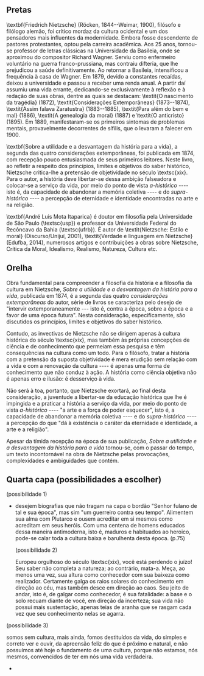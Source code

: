 Pretas
------

\\textbf{Friedrich Nietzsche} (Röcken, 1844\--Weimar, 1900), filósofo e
filólogo alemão, foi crítico mordaz da cultura ocidental e um dos
pensadores mais influentes da modernidade. Embora fosse descendente de
pastores protestantes, optou pela carreira acadêmica. Aos 25 anos,
tornou-se professor de letras clássicas na Universidade da Basileia,
onde se aproximou do compositor Richard Wagner. Serviu como enfermeiro
voluntário na guerra franco-prussiana, mas contraiu difteria, que lhe
prejudicou a saúde definitivamente. Ao retornar a Basileia, intensificou
a frequência à casa de Wagner. Em 1879, devido a constantes recaídas,
deixou a universidade e passou a receber uma renda anual. A partir daí
assumiu uma vida errante, dedicando-se exclusivamente à reflexão e à
redação de suas obras, dentre as quais se destacam: \\textit{O
nascimento da tragédia} (1872), \\textit{Considerações Extemporâneas}
(1873\--1874), \\textit{Assim falava Zaratustra} (1883\--1885),
\\textit{Para além do bem e mal} (1886), \\textit{A genealogia da moral}
(1887) e \\textit{O anticristo} (1895). Em 1889, manifestaram-se os
primeiros sintomas de problemas mentais, provavelmente decorrentes de
sífilis, que o levaram a falecer em 1900.

\\textbf{Sobre a utilidade e a desvantagem da história para a vida}, a
segunda das quatro considerações extemporâneas, foi publicada em 1874,
com recepção pouco entusiasmada de seus primeiros leitores. Neste livro,
ao refletir a respeito dos princípios, limites e objetivos do saber
histórico, Nietzsche critica-lhe a pretensão de objetividade no século
\\textsc{xix}. Para o autor, a história deve libertar-se dessa ambição
falseadora e colocar-se a serviço da vida, por meio do ponto de vista
*a-histórico* ---- isto é, da capacidade de abandonar a memória coletiva
---- e do *supra-histórico* ---- a percepção de eternidade e identidade
encontradas na arte e na religião.

\\textbf{André Luis Mota Itaparica} é doutor em filosofia pela
Universidade de São Paulo (\\textsc{usp}) e professor da Universidade
Federal do Recôncavo da Bahia (\\textsc{ufrb}). É autor de
\\textit{Nietzsche: Estilo e moral} (Discurso/Unijuí, 2001),
\\textit{Verdade e linguagem em Nietzsche} (Edufba, 2014), numerosos
artigos e contribuições a obras sobre Nietzsche, Crítica da Moral,
Idealismo, Realismo, Natureza, Cultura etc.

Orelha
------

Obra fundamental para compreender a filosofia da história e a filosofia
da cultura em Nietzsche, *Sobre a utilidade e a desvantagem da história
para a vida*, publicada em 1874, é a segunda das quatro *considerações
extemporâneas* do autor, série de livros se caracteriza pelo desejo de
"intervir extemporaneamente --- isto é, contra a época, sobre a época e
a favor de uma época futura". Nesta consideração, especificamente, são
discutidos os princípios, limites e objetivos do saber histórico.

Contudo, as invectivas de Nietzsche não se dirigem apenas à cultura
histórica do século \\textsc{xix}, mas também às próprias concepções de
ciência e de conhecimento que permeiam essa pesquisa e têm consequências
na cultura como um todo. Para o filósofo, tratar a história com a
pretensão da suposta objetividade é mera erudição sem relação com a vida
e com a renovação da cultura ---- é apenas uma forma de conhecimento que
não conduz à ação. A história como ciência objetiva não é apenas erro e
ilusão: é desserviço à vida.

Não será à toa, portanto, que Nietzsche exortará, ao final desta
consideração, a juventude a libertar-se da educação histórica que lhe é
impingida e a praticar a história a serviço da vida, por meio do ponto
de vista *a-histórico* ---- "a arte e a força de poder esquecer", isto
é, a capacidade de abandonar a memória coletiva ---- e do
*supra-histórico* ---- a percepção do que "dá à existência o caráter da
eternidade e identidade, a arte e a religião".

Apesar da tímida recepção na época de sua publicação, *Sobre a utilidade
e a desvantagem da história para a vida* tornou-se, com o passar do
tempo, um texto incontornável na obra de Nietzsche pelas provocações,
complexidades e ambiguidades que contém.

Quarta capa (possibilidades a escolher)
---------------------------------------

(possibilidade 1)

-   desejem biografias que não tragam na capa o bordão "Senhor fulano de
    tal e sua época", mas sim "um guerreiro contra seu tempo". Alimentem
    sua alma com Plutarco e ousem acreditar em si mesmos como acreditam
    em seus heróis. Com uma centena de homens educados dessa maneira
    antimoderna, isto é, maduros e habituados ao heroico, pode-se calar
    toda a cultura baixa e barulhenta desta época. (p.75)

    (possibilidade 2)

    Europeu orgulhoso do século \\textsc{xix}, você está perdendo o
    juízo! Seu saber não completa a natureza; ao contrário, mata-a.
    Meça, ao menos uma vez, sua altura como conhecedor com sua baixeza
    como realizador. Certamente galga os raios solares do conhecimento
    em direção ao céu, mas também desce em direção ao caos. Seu jeito de
    andar, isto é, de galgar como conhecedor, é sua fatalidade: a base e
    o solo recuam diante de você, em direção da incerteza; sua vida não
    possui mais sustentação, apenas teias de aranha que se rasgam cada
    vez que seu conhecimento nelas se agarra.

(possibilidade 3)

somos sem cultura, mais ainda, fomos destituídos da vida, do simples e
correto ver e ouvir, da apreensão feliz do que é próximo e natural, e
não possuímos até hoje o fundamento de uma cultura, porque não estamos,
nós mesmos, convencidos de ter em nós uma vida verdadeira.

-   
